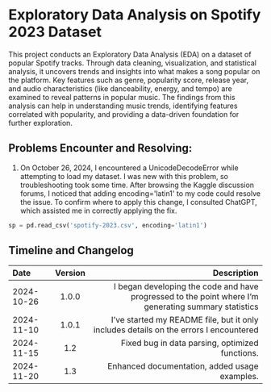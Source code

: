 
# Exploratory Data Analysis on Spotify 2023 Dataset

This project conducts an Exploratory Data Analysis (EDA) on a dataset of popular Spotify tracks. Through data cleaning, visualization, and statistical analysis, it uncovers trends and insights into what makes a song popular on the platform. Key features such as genre, popularity score, release year, and audio characteristics (like danceability, energy, and tempo) are examined to reveal patterns in popular music. The findings from this analysis can help in understanding music trends, identifying features correlated with popularity, and providing a data-driven foundation for further exploration.

## Problems Encounter and Resolving: 

1. On October 26, 2024, I encountered a UnicodeDecodeError while attempting to load my dataset. I was new with this problem, so troubleshooting took some time. After browsing the Kaggle discussion forums, I noticed that adding encoding='latin1' to my code could resolve the issue. To confirm where to apply this change, I consulted ChatGPT, which assisted me in correctly applying the fix.
   
```python
sp = pd.read_csv('spotify-2023.csv', encoding='latin1') 
```



## Timeline and Changelog

| Date       | Version | Description                                     |
|:-----------|:-------:|------------------------------------------------:|
| 2024-10-26 | 1.0.0  | I began developing the code and have progressed to the point where I’m generating summary statistics |
| 2024-11-10 | 1.0.1  | I’ve started my README file, but it only includes details on the errors I encountered |
| 2024-11-15 | 1.2  | Fixed bug in data parsing, optimized functions. |
| 2024-11-20 | 1.3  | Enhanced documentation, added usage examples.   |

